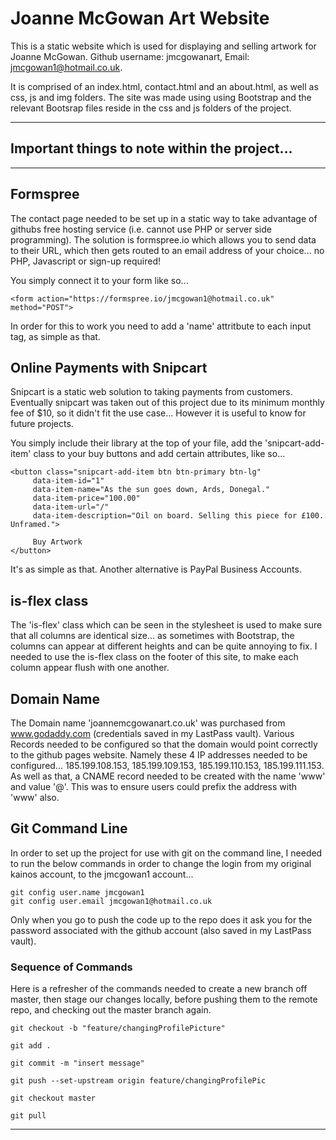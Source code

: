 # Joanne McGowan Art Website 

This is a static website which is used for displaying and selling artwork for Joanne McGowan. Github username: jmcgowanart, Email: jmcgowan1@hotmail.co.uk. 

It is comprised of an index.html, contact.html and an about.html, as well as css, js and img folders. The site was made using using Bootstrap and the relevant Bootsrap files reside in the css and js folders of the project.

---
## Important things to note within the project...
---

## Formspree
The contact page needed to be set up in a static way to take advantage of githubs free hosting service (i.e. cannot use PHP or server side programming). The solution is formspree.io which allows you to send data to their URL, which then gets routed to an email address of your choice... no PHP, Javascript or sign-up required!

You simply connect it to your form like so...

    <form action="https://formspree.io/jmcgowan1@hotmail.co.uk" method="POST">

In order for this to work you need to add a 'name' attritbute to each input tag, as simple as that.

## Online Payments with Snipcart
Snipcart is a static web solution to taking payments from customers. Eventually snipcart was taken out of this project due to its minimum monthly fee of $10, so it didn't fit the use case... However it is useful to know for future projects. 

You simply include their library at the top of your file, add the 'snipcart-add-item' class to your buy buttons and add certain attributes, like so...

    <button class="snipcart-add-item btn btn-primary btn-lg"
         data-item-id="1"
         data-item-name="As the sun goes down, Ards, Donegal."
         data-item-price="100.00"
         data-item-url="/"
         data-item-description="Oil on board. Selling this piece for £100. Unframed.">
        
         Buy Artwork
    </button>

It's as simple as that. Another alternative is PayPal Business Accounts. 


## is-flex class
The 'is-flex' class which can be seen in the stylesheet is used to make sure that all columns are identical size... as sometimes with Bootstrap, the columns can appear at different heights and can be quite annoying to fix. I needed to use the is-flex class on the footer of this site, to make each column appear flush with one another. 


## Domain Name
The Domain name 'joannemcgowanart.co.uk' was purchased from www.godaddy.com (credentials saved in my LastPass vault). 
Various Records needed to be configured so that the domain would point correctly to the github pages website.
Namely these 4 IP addresses needed to be configured... 185.199.108.153, 185.199.109.153, 185.199.110.153, 185.199.111.153.
As well as that, a CNAME record needed to be created with the name 'www' and value '@'. This was to ensure users could prefix the address with 'www' also. 

## Git Command Line 

In order to set up the project for use with git on the command line, I needed to run the below commands in order to change the login from my original kainos account, to the jmcgowan1 account...

    git config user.name jmcgowan1
    git config user.email jmcgowan1@hotmail.co.uk

Only when you go to push the code up to the repo does it ask you for the password associated with the github account (also saved in my LastPass vault).

### Sequence of Commands

Here is a refresher of the commands needed to create a new branch off master, then stage our changes locally, before pushing them to the remote repo, and checking out the master branch again. 

    git checkout -b "feature/changingProfilePicture"

    git add .
    
    git commit -m "insert message"

    git push --set-upstream origin feature/changingProfilePic

    git checkout master
    
    git pull

---

